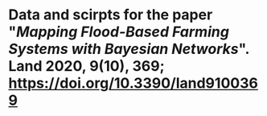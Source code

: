 # Data and scirpts for the paper "_**Mapping Flood-Based Farming Systems with Bayesian Networks**_". Land 2020, 9(10), 369; https://doi.org/10.3390/land9100369
